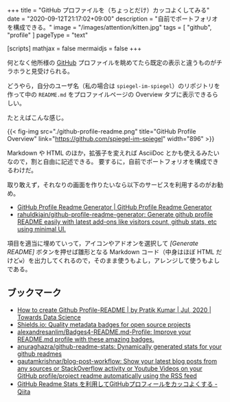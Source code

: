 +++
title = "GitHub プロファイルを（ちょっとだけ）カッコよくしてみる"
date =  "2020-09-12T21:17:02+09:00"
description = "自前でポートフォリオを構成できる。"
image = "/images/attention/kitten.jpg"
tags = [ "github", "profile" ]
pageType = "text"

[scripts]
  mathjax = false
  mermaidjs = false
+++

何となく他所様の [GitHub] プロファイルを眺めてたら既定の表示と違うものがチラホラと見受けられる。

どうやら，自分のユーザ名（私の場合は `spiegel-im-spiegel`）のリポジトリを作って中の `README.md` をプロファイルページの Overview タブに表示できるらしい。

たとえばこんな感じ。

{{< fig-img src="./github-profile-readme.png" title="GitHub Profile Overview" link="https://github.com/spiegel-im-spiegel" width="896" >}}

Markdown や HTML のほか，拡張子を変えれば AsciiDoc とかも使えるみたいなので，割と自由に記述できる。
要するに，自前でポートフォリオを構成できるわけだ。

取り敢えず，それなりの画面を作りたいなら以下のサービスを利用するのがお勧め。

- [GitHub Profile Readme Generator | GitHub Profile Readme Generator](https://rahuldkjain.github.io/gh-profile-readme-generator/)
- [rahuldkjain/github-profile-readme-generator: Generate github profile README easily with latest add-ons like visitors count, github stats, etc using minimal UI.](https://github.com/rahuldkjain/github-profile-readme-generator)

項目を適当に埋めていって，アイコンやアドオンを選択して *[Generate README]* ボタンを押せば雛形となる Markdown コード（中身はほぼ HTML だけど`w`）を出力してくれるので，そのまま使うもよし，アレンジして使うもよしである。

## ブックマーク

- [How to create Github Profile-README | by Pratik Kumar | Jul, 2020 | Towards Data Science](https://towardsdatascience.com/explore-new-github-readme-feature-7d5cc21bf02f?gi=eb8dd4afb703)
- [Shields.io: Quality metadata badges for open source projects](https://shields.io/)
- [alexandresanlim/Badges4-README.md-Profile: Improve your README.md profile with these amazing badges.](https://github.com/alexandresanlim/Badges4-README.md-Profile)
- [anuraghazra/github-readme-stats: Dynamically generated stats for your github readmes](https://github.com/anuraghazra/github-readme-stats)
- [gautamkrishnar/blog-post-workflow: Show your latest blog posts from any sources or StackOverflow activity or Youtube Videos on your GitHub profile/project readme automatically using the RSS feed](https://github.com/gautamkrishnar/blog-post-workflow)
- [GitHub Readme Stats を利用してGitHubプロフィールをカッコよくする - Qiita](https://qiita.com/zizi4n5/items/f8076cb25bbf64a9bc1c)

[GitHub]: https://github.com/
